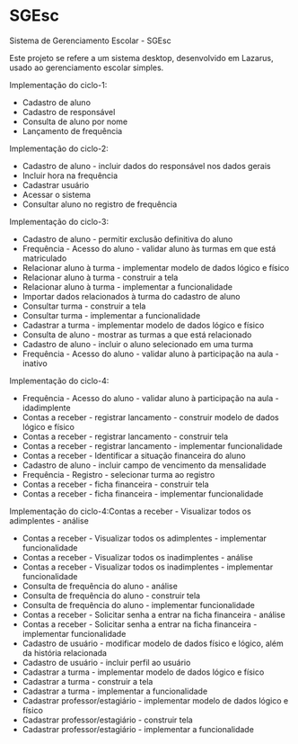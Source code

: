 # SGEsc
Sistema de Gerenciamento Escolar - SGEsc

Este projeto se refere a um sistema desktop, desenvolvido em Lazarus, usado ao gerenciamento escolar simples.

Implementação do ciclo-1:
- Cadastro de aluno
- Cadastro de responsável
- Consulta de aluno por nome
- Lançamento de frequência

Implementação do ciclo-2:
- Cadastro de aluno - incluir dados do responsável nos dados gerais
- Incluir hora na frequência
- Cadastrar usuário
- Acessar o sistema
- Consultar aluno no registro de frequência

Implementação do ciclo-3:

- Cadastro de aluno - permitir exclusão definitiva do aluno
- Frequência - Acesso do aluno - validar aluno às turmas em que está matriculado
- Relacionar aluno à turma - implementar modelo de dados lógico e físico
- Relacionar aluno à turma - construir a tela
- Relacionar aluno à turma - implementar a funcionalidade
- Importar dados relacionados à turma do cadastro de aluno
- Consultar turma - construir a tela
- Consultar turma - implementar a funcionalidade
- Cadastrar a turma - implementar modelo de dados lógico e físico
- Consulta de aluno - mostrar as turmas a que está relacionado
- Cadastro de aluno - incluir o aluno selecionado em uma turma
- Frequência - Acesso do aluno - validar aluno à participação na aula - inativo

Implementação do ciclo-4:

- Frequência - Acesso do aluno - validar aluno à participação na aula - idadimplente
- Contas a receber - registrar lancamento - construir modelo de dados lógico e físico
- Contas a receber - registrar lancamento - construir tela
- Contas a receber - registrar lancamento - implementar funcionalidade
- Contas a receber - Identificar a situação financeira do aluno
- Cadastro de aluno - incluir campo de vencimento da mensalidade
- Frequência - Registro - selecionar turma ao registro
- Contas a receber - ficha financeira - construir tela
- Contas a receber - ficha financeira - implementar funcionalidade

Implementação do ciclo-4:Contas a receber - Visualizar todos os adimplentes - análise

- Contas a receber - Visualizar todos os adimplentes - implementar funcionalidade
- Contas a receber - Visualizar todos os inadimplentes - análise
- Contas a receber - Visualizar todos os inadimplentes - implementar funcionalidade
- Consulta de frequência do aluno - análise
- Consulta de frequência do aluno - construir tela
- Consulta de frequência do aluno - implementar funcionalidade
- Contas a receber - Solicitar senha a entrar na ficha financeira - análise
- Contas a receber - Solicitar senha a entrar na ficha financeira - implementar funcionalidade
- Cadastro de usuário - modificar modelo de dados físico e lógico, além da história relacionada
- Cadastro de usuário - incluir perfil ao usuário
- Cadastrar a turma - implementar modelo de dados lógico e físico
- Cadastrar a turma - construir a tela
- Cadastrar a turma - implementar a funcionalidade
- Cadastrar professor/estagiário - implementar modelo de dados lógico e físico
- Cadastrar professor/estagiário - construir tela
- Cadastrar professor/estagiário - implementar a funcionalidade
